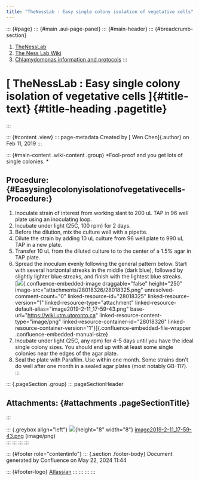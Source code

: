 ```yaml
---
title: "TheNessLab : Easy single colony isolation of vegetative cells"
---
```


::: {#page}
::: {#main .aui-page-panel}
::: {#main-header}
::: {#breadcrumb-section}
1.  [TheNessLab](index.html)
2.  [The Ness Lab Wiki](The-Ness-Lab-Wiki_11436042.html)
3.  [Chlamydomonas information and
    protocols](Chlamydomonas-information-and-protocols_11436157.html)
:::

# [ TheNessLab : Easy single colony isolation of vegetative cells ]{#title-text} {#title-heading .pagetitle}
:::

::: {#content .view}
::: page-metadata
Created by [ Wen Chen]{.author} on Feb 11, 2019
:::

::: {#main-content .wiki-content .group}
*Fool-proof and you get lots of single colonies. *

## Procedure: {#Easysinglecolonyisolationofvegetativecells-Procedure:}

1.  Inoculate strain of interest from working slant to 200 uL TAP in 96
    well plate using an inoculating loop.
2.  Incubate under light (25C, 100 rpm) for 2 days.
3.  Before the dilution, mix the culture well with a pipette. 
4.  Dilute the strain by adding 10 uL culture from 96 well plate to 990
    uL TAP in a new plate. 
5.  Transfer 10 uL from the diluted culture to to the center of a 1.5%
    agar in TAP plate. 
6.  Spread the inoculum evenly following the general pattern below.
    Start with several horizontal streaks in the middle (dark blue),
    followed by slightly lighter blue streaks, and finish with the
    lightest blue streaks. \
    [![](attachments/28018326/28018325.png){.confluence-embedded-image
    draggable="false" height="250"
    image-src="attachments/28018326/28018325.png"
    unresolved-comment-count="0" linked-resource-id="28018325"
    linked-resource-version="1" linked-resource-type="attachment"
    linked-resource-default-alias="image2019-2-11_17-59-43.png"
    base-url="https://wiki.utm.utoronto.ca"
    linked-resource-content-type="image/png"
    linked-resource-container-id="28018326"
    linked-resource-container-version="1"}]{.confluence-embedded-file-wrapper
    .confluence-embedded-manual-size}
7.  Incubate under light (25C, any rpm) for 4-5 days until you have the
    ideal single colony sizes. You should end up with at least some
    single colonies near the edges of the agar plate.
8.  Seal the plate with Parafilm. Use within one month. Some strains
    don\'t do well after one month in a sealed agar plates (most notably
    GB-117). 
:::

::: {.pageSection .group}
::: pageSectionHeader
## Attachments: {#attachments .pageSectionTitle}
:::

::: {.greybox align="left"}
![](images/icons/bullet_blue.gif){height="8" width="8"}
[image2019-2-11_17-59-43.png](attachments/28018326/28018325.png)
(image/png)\
:::
:::
:::
:::

::: {#footer role="contentinfo"}
::: {.section .footer-body}
Document generated by Confluence on May 22, 2024 11:44

::: {#footer-logo}
[Atlassian](https://www.atlassian.com/)
:::
:::
:::
:::
